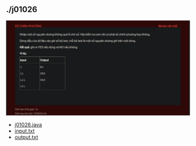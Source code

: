 ## ./j01026
![alt text](image.png)

- [j01026.java](j01026.java)
- [input.txt](input.txt)
- [output.txt](output.txt)
